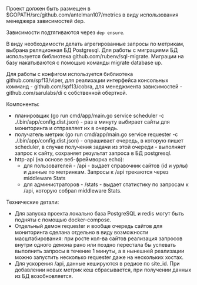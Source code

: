 Проект должен быть размещен в  $GOPATH/src/github.com/antelman107/metrics  в виду использования менеджера зависимостей  dep.

Зависимости подтягиваются через `dep ensure`.

В виду необходимости делать агрегированные запросы по метрикам, выбрана реляционная БД Postgresql.
Для работы с миграциями БД используется библиотека 
github.com/rubenv/sql-migrate. 
Миграции на базу накатываются с помощью  команды migrate database up.

Для работы с конфигом используется библиотека github.com/spf13/viper,
для реализации интерфейса консольных комманд - github.com/spf13/cobra,
для менеджмента зависимостей - github.com/sarulabs/di с собственной оберткой.

Компоненты:

- планировщик (go run cmd/app/main.go service scheduler -c ./.bin/app/config.dist.json) - раз в минуту выбирает сайты для мониторинга и отправляет их в очередь.
- получатель метрик (go run cmd/app/main.go service requester -c ./.bin/app/config.dist.json) - опрашивает очередь, в которую пишет scheduler,
в случае получения задачи из этой очереди - выполняет запрос к сайту, сохраняет результат запроса в БД postgresql.
- http-api (на основе веб-фреймворка echo):
  - для пользователей - /api - выдает справочник сайтов (id и урлы) и данные по метринкам.
  Запросы к /api трекаются через middleware Stats
  - для администраторов - /stats - выдает статистику по запросам к /api, которую собрал middleware Stats.

Технические детали:
- Для запуска проекта локально база PostgreSQL и redis могут быть подняты с помощью docker-compose.
- Отдельный демон requester и вообще очередь сайтов для мониторинга сделана отдельно в виду возможности масштабирования: 
при росте кол-ва сайтов реализация запросов внутри одного демона рано или поздно перестала бы успевать выполнить запросы в течение 1 минуты,
а в нынешней реализации можно запустить несколько requester даже на нескольких хостах.
- Для ускорения /api, данные кешируются в редисе по site_id. При добавлении новых метрик кеш сбрасывается, при получении данных из БД возобновляется.
